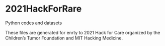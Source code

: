# 2021HackForRare
Python codes and datasets

These files are generated for enrty to 2021 Hack for Care organized by the Children’s Tumor Foundation and MIT Hacking Medicine.
